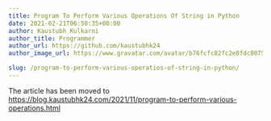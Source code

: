 ```yaml
---
title: Program To Perform Various Operations Of String in Python
date: 2021-02-21T06:50:35+00:00
author: Kaustubh Kulkarni
author_title: Programmer
author_url: https://github.com/kaustubhk24
author_image_url: https://www.gravatar.com/avatar/b76fcfc82fc2e8fdc8075636f1735f61?s=200

slug: /program-to-perform-various-operatios-of-string-in-python/
---
```

The article has been moved to https://blog.kaustubhk24.com/2021/11/program-to-perform-various-operations.html
